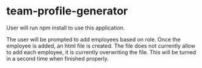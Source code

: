 # team-profile-generator

User will run npm install to use this application.

The user will be prompted to add employees based on role. Once the employee is added, an html file is created. The file does not currently allow to add each employee, it is currently overwriting the file. This will be turned in a second time when finished properly. 
